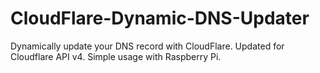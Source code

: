 # CloudFlare-Dynamic-DNS-Updater
Dynamically update your DNS record with CloudFlare. Updated for Cloudflare API v4. Simple usage with Raspberry Pi.
